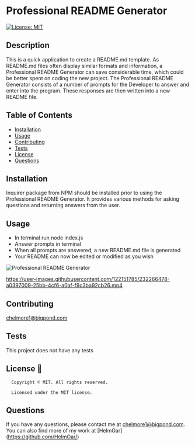 # Professional README Generator
  [![License: MIT](https://img.shields.io/badge/License-MIT-yellow.svg)](https://opensource.org/licenses/MIT)


## Description
This is a quick application to create a README.md template. 
As README.md files often display similar formats and information, a Professional README Generator can save considerable time, which could be better spent on coding the new project. The Professional README Generator consists of a number of prompts for the Developer to answer and enter into the program. These responses are then written into a new README file.



## Table of Contents
- [Installation](#installation)
- [Usage](#usage)
- [Contributing](#contributing)
- [Tests](#tests)
- [License](#license)
- [Questions](#questions)

## Installation
Inquirer package from NPM should be installed prior to using the Professional README Generator. It provides various methods for asking questions and returning answers from the user.

## Usage
* In terminal run node index.js
* Answer prompts in terminal
* When all prompts are answered, a new README.md file is generated
* Your README can now be edited or modified as you wish


![Professional README Generator](https://user-images.githubusercontent.com/122151785/232427997-c44e5473-dc45-453f-bc3c-6674e8ac99e4.png)

https://user-images.githubusercontent.com/122151785/232266478-a0397009-25bb-4cf6-a0af-f9c3ba92cb26.mp4


## Contributing
chelmore1@bigpond.com

## Tests
This project does not have any tests


## License 📛
      Copyright © MIT. All rights reserved. 
      
      Licensed under the MIT license.

## Questions
If you have any questions, please contact me at chelmore1@bigpond.com.
You can also find more of my work at [HelmOar] (https://github.com/HelmOar/)

